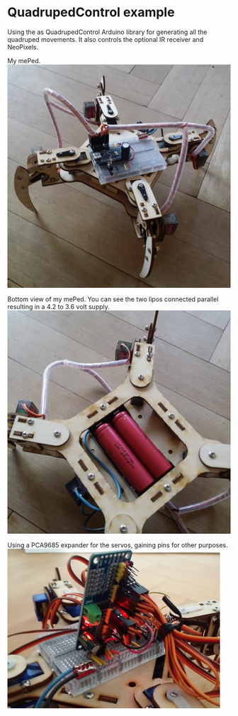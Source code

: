 # QuadrupedControl example
Using the as QuadrupedControl Arduino library for generating all the quadruped movements. It also controls the optional IR receiver and NeoPixels.

My mePed.
![Bottom view](https://github.com/ArminJo/ServoEasing/blob/master/pictures/mePed_top.jpg)

Bottom view of my mePed. You can see the two lipos connected parallel resulting in a 4.2 to 3.6 volt supply.
![Bottom view](https://github.com/ArminJo/ServoEasing/blob/master/pictures/mePed_bottom.jpg)

Using a PCA9685 expander for the servos, gaining pins for other purposes.
![PCA9685 expander](https://github.com/ArminJo/ServoEasing/blob/master/pictures/mePedWithPCA9685.jpg)